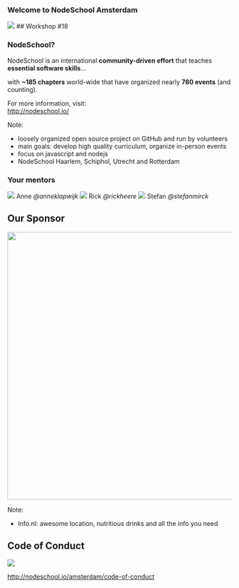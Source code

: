 ### Welcome to NodeSchool Amsterdam
<img src="images/nodeschool-logo.png" style="border: 0; box-shadow: none; ">
## Workshop #18


### NodeSchool?

<p class="fragment">NodeSchool is an international <strong>community-driven effort</strong> that teaches <strong>essential software skills</strong>&hellip;</p>
<p class="fragment">with <strong>~185 chapters</strong> world-wide that have organized nearly <strong>780 events</strong> (and counting).</p>
<p class="fragment">For more information, visit:<br><a href="http://nodeschool.io/">http://nodeschool.io/</a></p>

Note:
- loosely organized open source project on GitHub and run by volunteers
- main goals: develop high quality curriculum, organize in-person events
- focus on javascript and nodejs
- NodeSchool Haarlem, Schiphol, Utrecht and Rotterdam


### Your mentors

<div class="hosts">
	<a class="host">
		<img src="https://avatars0.githubusercontent.com/u/3767167?v=4&s=400">
		<span>Anne</span>
		<i class="twitter">@anneklapwijk</i>
	</a>
	<a class="host">
		<img src="https://avatars1.githubusercontent.com/u/803178?v=3&s=400">
		<span>Rick</span>
		<i class="twitter">@rickheere</i>
	</a>
	<!-- <a class="host">
		<img src="https://avatars2.githubusercontent.com/u/2011351?v=3&s=460">
		<span>Alex</span>
		<i class="twitter">@alextes</i>
	</a> -->
	<!-- <a class="host">
		<img src="https://avatars3.githubusercontent.com/u/944406?v=3&s=460">
		<span>Titus</span>
		<i class="twitter">@wooorm</i>
	</a> -->
	<!-- <a class="host">
		<img src="images/jon.png">
		<span>Jon</span>
		<i class="twitter">@jonkoops</i>
	</a> -->
	<!-- <a class="host">
		<img src="images/daniel-leu.jpeg">
		<span>Daniel</span>
		<i class="twitter">@leudanielm</i>
	</a> -->
	<!-- <a class="host">
		<img src="https://avatars2.githubusercontent.com/u/1716463?v=3&s=460">
		<span>Daijirō</span>
		<i class="twitter">@watilde</i>
	</a> -->
	<!-- <a class="host">
		<img src="images/unicorn-zombie-slayer.jpg">
		<span>Ramon</span>
		<i class="twitter">@ramongebben</i>
	</a> -->
	<!-- <a class="host">
		<img src="https://avatars2.githubusercontent.com/u/1877200?v=3&s=400">
		<span>Sannie</span>
		<i class="twitter">@sanniekwakman</i>
	</a> -->
	<!-- <a class="host">
		<img src="https://avatars0.githubusercontent.com/u/1814479?v=3&s=400">
		<span>JP</span>
		<i class="twitter">@jp10k</i>
	</a> -->
	<!-- <a class="host">
		<img src="https://avatars0.githubusercontent.com/u/5583336?v=4&s=460">
		<span>Mike</span>
		<i class="twitter">@MikeWoudenberg</i>
	</a> -->
	<!-- <a class="host">
		<img src="https://avatars2.githubusercontent.com/u/5013206?v=4&s=400">
		<span>George</span>
		<i class="twitter">@GeorgeSapkin</i>
	</a> -->
	<!-- <a class="host">
		<img src="https://media.licdn.com/media/p/1/000/24d/201/2f6e929.jpg">
		<span>Todd</span>
		<i class="twitter">@toddmerrill</i>
	</a>
	<a class="host">
		<img src="https://avatars2.githubusercontent.com/u/895154?s=400&v=4">
		<span>Daan</span>
		<i class="twitter">@daanpeeer</i>
	</a> -->
	<a class="host">
		<img src="https://avatars2.githubusercontent.com/u/3287987?v=3&s=400">
		<span>Stefan</span>
		<i class="twitter">@stefanmirck</i>
	</a>
</div>


## Our Sponsor


<img src="images/info.nl.png" width="600" class="logo">

Note:
- Info.nl: awesome location, nutritious drinks and all the info you need


## Code of Conduct

<img src="images/excellent.jpg"><!-- .element: class="fragment"  -->

http://nodeschool.io/amsterdam/code-of-conduct <!-- .element: class="fragment"  -->
